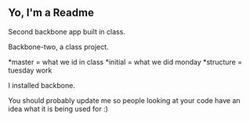## Yo, I'm a Readme

Second backbone app built in class.

Backbone-two, a class project.

*master = what we id in class
*initial = what we did monday
*structure = tuesday work


I installed backbone.



You should probably update me so people looking at your code have an idea what it is being used for :)
